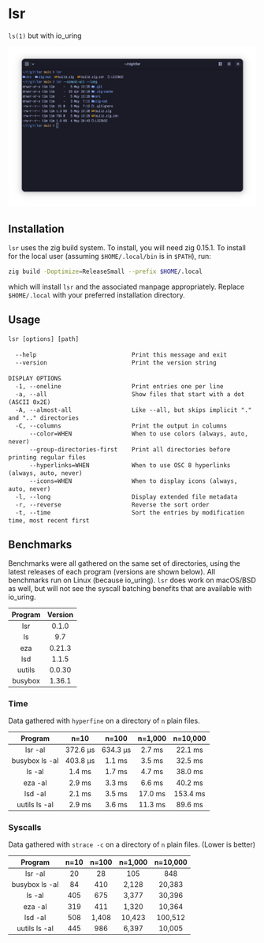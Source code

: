 # lsr

`ls(1)` but with io_uring

![screenshot](screenshot.png)

## Installation

`lsr` uses the zig build system. To install, you will need zig 0.15.1. To
install for the local user (assuming `$HOME/.local/bin` is in `$PATH`), run:

```sh
zig build -Doptimize=ReleaseSmall --prefix $HOME/.local
```

which will install `lsr` and the associated manpage appropriately. Replace
`$HOME/.local` with your preferred installation directory.

## Usage

```
lsr [options] [path]

  --help                           Print this message and exit
  --version                        Print the version string

DISPLAY OPTIONS
  -1, --oneline                    Print entries one per line
  -a, --all                        Show files that start with a dot (ASCII 0x2E)
  -A, --almost-all                 Like --all, but skips implicit "." and ".." directories
  -C, --columns                    Print the output in columns
      --color=WHEN                 When to use colors (always, auto, never)
      --group-directories-first    Print all directories before printing regular files
      --hyperlinks=WHEN            When to use OSC 8 hyperlinks (always, auto, never)
      --icons=WHEN                 When to display icons (always, auto, never)
  -l, --long                       Display extended file metadata
  -r, --reverse                    Reverse the sort order
  -t, --time                       Sort the entries by modification time, most recent first

```

## Benchmarks

Benchmarks were all gathered on the same set of directories, using the latest
releases of each program (versions are shown below). All benchmarks run on Linux
(because io_uring). `lsr` does work on macOS/BSD as well, but will not see the
syscall batching benefits that are available with io_uring.

|  Program | Version |
|:--------:|:-------:|
|    lsr   |  0.1.0  |
|     ls   |   9.7   |
|    eza   |  0.21.3 |
|    lsd   |  1.1.5  |
|  uutils  | 0.0.30  |
| busybox  | 1.36.1  |

### Time

Data gathered with `hyperfine` on a directory of `n` plain files.

|     Program    |   n=10   |   n=100  | n=1,000 | n=10,000 |
|:--------------:|:--------:|:--------:|:-------:|:--------:|
|     lsr -al    | 372.6 µs | 634.3 µs | 2.7 ms  | 22.1 ms  |
| busybox ls -al | 403.8 µs |  1.1 ms  | 3.5 ms  | 32.5 ms  |
|      ls -al    |  1.4 ms  |  1.7 ms  | 4.7 ms  | 38.0 ms  |
|     eza -al    |  2.9 ms  |  3.3 ms  | 6.6 ms  | 40.2 ms  |
|     lsd -al    |  2.1 ms  |  3.5 ms  | 17.0 ms | 153.4 ms |
|  uutils ls -al | 2.9 ms   | 3.6 ms   | 11.3 ms | 89.6 ms  |

### Syscalls

Data gathered with `strace -c` on a directory of `n` plain files. (Lower is better)

|     Program    | n=10 | n=100 | n=1,000 | n=10,000 |
|:--------------:|:----:|:-----:|:-------:|:--------:|
|     lsr -al    |  20  |   28  | 105     | 848      |
| busybox ls -al |  84  | 410   | 2,128   | 20,383   |
|      ls -al    |  405 |  675  | 3,377   | 30,396   |
|     eza -al    |  319 |  411  | 1,320   | 10,364   |
|     lsd -al    |  508 | 1,408 | 10,423  | 100,512  |
|  uutils ls -al | 445  | 986   | 6,397   | 10,005   |
